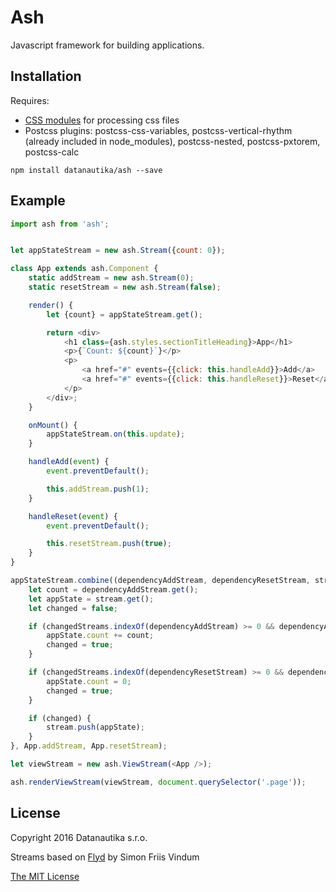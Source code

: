 Ash
===

Javascript framework for building applications.


## Installation

Requires:
- [CSS modules](https://github.com/css-modules/css-modules) for processing css files
- Postcss plugins: postcss-css-variables, postcss-vertical-rhythm (already included in node_modules), postcss-nested, postcss-pxtorem, postcss-calc

```
npm install datanautika/ash --save
```


## Example

```js
import ash from 'ash';


let appStateStream = new ash.Stream({count: 0});

class App extends ash.Component {
	static addStream = new ash.Stream(0);
	static resetStream = new ash.Stream(false);

	render() {
		let {count} = appStateStream.get();

		return <div>
			<h1 class={ash.styles.sectionTitleHeading}>App</h1>
			<p>{`Count: ${count}`}</p>
			<p>
				<a href="#" events={{click: this.handleAdd}}>Add</a>
				<a href="#" events={{click: this.handleReset}}>Reset</a>
			</p>
		</div>;
	}

	onMount() {
		appStateStream.on(this.update);
	}

	handleAdd(event) {
		event.preventDefault();

		this.addStream.push(1);
	}

	handleReset(event) {
		event.preventDefault();

		this.resetStream.push(true);
	}
}

appStateStream.combine((dependencyAddStream, dependencyResetStream, stream, changedStreams) => {
	let count = dependencyAddStream.get();
	let appState = stream.get();
	let changed = false;

	if (changedStreams.indexOf(dependencyAddStream) >= 0 && dependencyAddStream.get()) {
		appState.count += count;
		changed = true;
	}

	if (changedStreams.indexOf(dependencyResetStream) >= 0 && dependencyResetStream.get()) {
		appState.count = 0;
		changed = true;
	}

	if (changed) {
		stream.push(appState);
	}
}, App.addStream, App.resetStream);

let viewStream = new ash.ViewStream(<App />);

ash.renderViewStream(viewStream, document.querySelector('.page'));
```


## License

Copyright 2016 Datanautika s.r.o.

Streams based on [Flyd](https://github.com/paldepind/flyd/) by Simon Friis Vindum

[The MIT License](https://github.com/datanautika/ash/blob/master/LICENSE)
